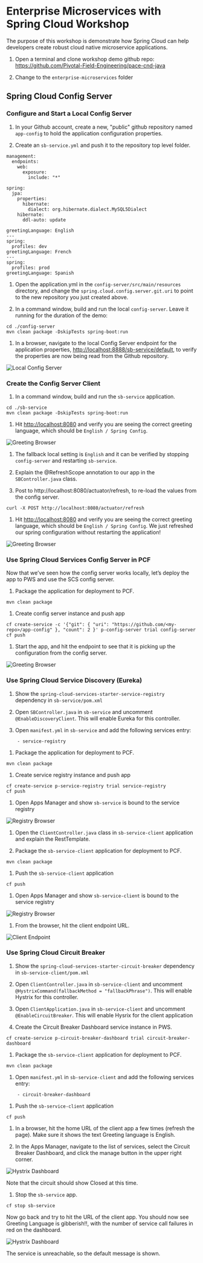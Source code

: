 # Enterprise Microservices with Spring Cloud Workshop

The purpose of this workshop is demonstrate how Spring Cloud can help
developers create robust cloud native microservice applications.

1. Open a terminal and clone workshop demo github repo: <https://github.com/Pivotal-Field-Engineering/pace-cnd-java>

1. Change to the `enterprise-microservices` folder

## Spring Cloud Config Server

### Configure and Start a Local Config Server

1. In your Github account, create a new, "public" github
repository named `app-config` to hold the application configuration properties.

1. Create an `sb-service.yml` and push it to the repository top
level folder.

```
management:
  endpoints:
    web:
      exposure:
        include: "*"

spring:
  jpa:
    properties:
      hibernate:
        dialect: org.hibernate.dialect.MySQL5Dialect
    hibernate:
      ddl-auto: update

greetingLanguage: English
---
spring:
  profiles: dev
greetingLanguage: French
---
spring:
  profiles: prod
greetingLanguage: Spanish
```

1. Open the application.yml in the `config-server/src/main/resources`
directory, and change the  `spring.cloud.config.server.git.uri` to point to the new
repository you just created above.

1. In a command window, build and run the local `config-server`.
Leave it running for the duration of the demo:

```
cd ./config-server
mvn clean package -DskipTests spring-boot:run

```

1. In a browser, navigate to the local Config Server endpoint for the application properties,
<http://localhost:8888/sb-service/default>, to verify the properties are now
being read from the Github repository.

![Local Config Server](local-config-server.png)

### Create the Config Server Client

1. In a command window, build and run the `sb-service` application.

```
cd ./sb-service
mvn clean package -DskipTests spring-boot:run

```

1. Hit <http://localhost:8080> and verify you are
seeing the correct greeting language, which should be `English / Spring Config`.

![Greeting Browser](greeting-lang.png)

1. The fallback local setting is `English` and it can be verified by stopping `config-server`
and restarting `sb-service`.

1. Explain the @RefreshScope annotation to our app in the `SBController.java` class.

1. Post to http://localhost:8080/actuator/refresh, to re-load the values from the config server.

```
curl -X POST http://localhost:8080/actuator/refresh
```

1. Hit <http://localhost:8080> and verify you are
seeing the correct greeting language, which should be `English / Spring Config`.
We just refreshed our spring configuration without restarting the application!

![Greeting Browser](greeting-lang.png)

### Use Spring Cloud Services Config Server in PCF

Now that we’ve seen how the config server works locally, let’s deploy the app to PWS
and use the SCS config server.

1. Package the application for deployment to PCF.

```
mvn clean package
```

1. Create config server instance and push app

```
cf create-service -c '{"git": { "uri": "https://github.com/<my-repo>/app-config" }, "count": 2 }' p-config-server trial config-server
cf push
```

1. Start the app, and hit the endpoint to see that it is picking up the configuration from the config server.

![Greeting Browser](greeting-lang.png)

### Use Spring Cloud Service Discovery (Eureka)

1. Show the `spring-cloud-services-starter-service-registry` dependency in `sb-service/pom.xml`

1. Open `SBController.java` in `sb-service` and uncomment `@EnableDiscoveryClient`. This will enable Eureka
for this controller.

1. Open `manifest.yml` in `sb-service` and add the following services entry:

```
    - service-registry
```

1. Package the application for deployment to PCF.

```
mvn clean package
```

1. Create service registry instance and push app

```
cf create-service p-service-registry trial service-registry
cf push
```

1. Open Apps Manager and show `sb-service` is bound to the service registry

![Registry Browser](service-registry.png)


1. Open the `ClientController.java` class in `sb-service-client` application and
explain the RestTemplate.

1. Package the `sb-service-client` application for deployment to PCF.

```
mvn clean package
```

1. Push the `sb-service-client` application

```
cf push
```

1. Open Apps Manager and show `sb-service-client` is bound to the service registry

![Registry Browser](service-registry2.png)

1. From the browser, hit the client endpoint URL.

![Client Endpoint](service-client.png)

### Use Spring Cloud Circuit Breaker

1. Show the `spring-cloud-services-starter-circuit-breaker` dependency in `sb-service-client/pom.xml`

1. Open `ClientController.java` in `sb-service-client` and uncomment `@HystrixCommand(fallbackMethod = "fallbackPhrase")`.
This will enable Hystrix for this controller.

1. Open `ClientApplication.java` in `sb-service-client` and uncomment `@EnableCircuitBreaker`. This
will enable Hysrix for the client application

1. Create the Circuit Breaker Dashboard service instance in PWS.

```
cf create-service p-circuit-breaker-dashboard trial circuit-breaker-dashboard
```

1. Package the `sb-service-client` application for deployment to PCF.

```
mvn clean package
```
1. Open `manifest.yml` in `sb-service-client` and add the following services entry:

```
    - circuit-breaker-dashboard
```

1. Push the `sb-service-client` application

```
cf push
```

1. In a browser, hit the home URL of the client app a few times (refresh the page). Make sure it shows the
text Greeting language is English.

1. In the Apps Manager, navigate to the list of services, select the Circuit Breaker Dashboard, and click the manage
button in the upper right corner.

![Hystrix Dashboard](circuit-breaker-closed.png)

Note that the circuit should show Closed at this time.

1. Stop the `sb-service` app.

```
cf stop sb-service
```

Now go back and try to hit the URL of the client app. You should now see Greeting Language is gibberish!!,
with the number of service call failures in red on the dashboard.

![Hystrix Dashboard](circuit-breaker-open.png)

The service is unreachable, so the default message is shown.
